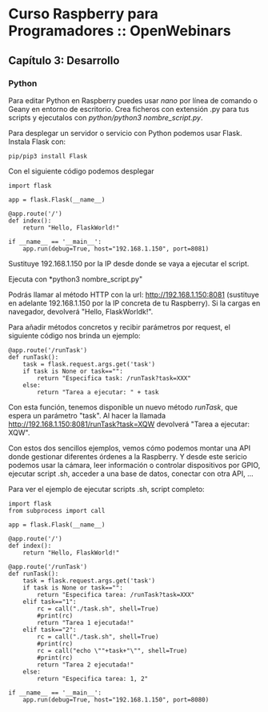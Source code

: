 # Curso Raspberry para Programadores :: OpenWebinars
## Capítulo 3: Desarrollo

### Python

Para editar Python en Raspberry puedes usar *nano* por línea de comando o Geany en entorno de escritorio. Crea ficheros con extensión .py para tus scripts y ejecutalos con *python/python3 nombre_script.py*.

Para desplegar un servidor o servicio con Python podemos usar Flask. Instala Flask con:
```
pip/pip3 install Flask
```

Con el siguiente código podemos desplegar
```
import flask
 
app = flask.Flask(__name__)
 
@app.route('/')
def index():
    return "Hello, FlaskWorld!"
 
if __name__ == '__main__':
    app.run(debug=True, host="192.168.1.150", port=8081)
```

Sustituye 192.168.1.150 por la IP desde donde se vaya a ejecutar el script.

Ejecuta con *python3 nombre_script.py"

Podrás llamar al método HTTP con la url: http://192.168.1.150:8081 (sustituye en adelante 192.168.1.150 por la IP concreta de tu Raspberry). Si la cargas en navegador, devolverá "Hello, FlaskWorldk!".

Para añadir métodos concretos y recibir parámetros por request, el siguiente código nos brinda un ejemplo:
```
@app.route('/runTask')
def runTask():
    task = flask.request.args.get('task')
    if task is None or task=="":
        return "Especifica task: /runTask?task=XXX"
    else:
        return "Tarea a ejecutar: " + task
```

Con esta función, tenemos disponible un nuevo método *runTask*, que espera un parámetro "task". Al hacer la llamada  http://192.168.1.150:8081/runTask?task=XQW devolverá "Tarea a ejecutar: XQW".

Con estos dos sencillos ejemplos, vemos cómo podemos montar una API donde gestionar diferentes órdenes a la Raspberry. Y desde este sericio podemos usar la cámara, leer información o controlar dispositivos por GPIO, ejecutar script .sh, acceder a una base de datos, conectar con otra API, ...

Para ver el ejemplo de ejecutar scripts .sh, script completo:
```
import flask
from subprocess import call

app = flask.Flask(__name__)

@app.route('/')
def index():
    return "Hello, FlaskWorld!"

@app.route('/runTask')
def runTask():
    task = flask.request.args.get('task')
    if task is None or task=="":
        return "Especifica tarea: /runTask?task=XXX"
    elif task=="1":    
        rc = call("./task.sh", shell=True)
        #print(rc)
        return "Tarea 1 ejecutada!"
    elif task=="2":    
        rc = call("./task.sh", shell=True)
        #print(rc)
        rc = call("echo \""+task+"\"", shell=True)
        #print(rc)
        return "Tarea 2 ejecutada!"
    else:
        return "Especifica tarea: 1, 2"

if __name__ == '__main__':
    app.run(debug=True, host="192.168.1.150", port=8080)
```



